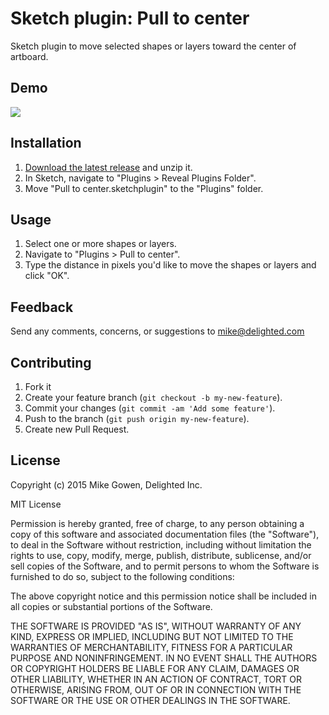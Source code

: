 Sketch plugin: Pull to center
=================

Sketch plugin to move selected shapes or layers toward the center of artboard.

## Demo

![](https://dl.dropboxusercontent.com/u/159452/Github%20readme%20demos%20%5BDO%20NOT%20DELETE%5D/pull-to-center.gif)

## Installation

1. [Download the latest release](https://github.com/delighted/sketch-pull-to-center/releases/latest) and unzip it.
2. In Sketch, navigate to "Plugins > Reveal Plugins Folder".
3. Move "Pull to center.sketchplugin" to the "Plugins" folder.

## Usage

1. Select one or more shapes or layers.
2. Navigate to "Plugins > Pull to center".
3. Type the distance in pixels you'd like to move the shapes or layers and click "OK".

## Feedback

Send any comments, concerns, or suggestions to [mike@delighted.com](mailto:mike@delighted.com)

## Contributing

1. Fork it
2. Create your feature branch (`git checkout -b my-new-feature`).
3. Commit your changes (`git commit -am 'Add some feature'`).
4. Push to the branch (`git push origin my-new-feature`).
5. Create new Pull Request.

## License

Copyright (c) 2015 Mike Gowen, Delighted Inc.

MIT License

Permission is hereby granted, free of charge, to any person obtaining
a copy of this software and associated documentation files (the
"Software"), to deal in the Software without restriction, including
without limitation the rights to use, copy, modify, merge, publish,
distribute, sublicense, and/or sell copies of the Software, and to
permit persons to whom the Software is furnished to do so, subject to
the following conditions:

The above copyright notice and this permission notice shall be
included in all copies or substantial portions of the Software.

THE SOFTWARE IS PROVIDED "AS IS", WITHOUT WARRANTY OF ANY KIND,
EXPRESS OR IMPLIED, INCLUDING BUT NOT LIMITED TO THE WARRANTIES OF
MERCHANTABILITY, FITNESS FOR A PARTICULAR PURPOSE AND
NONINFRINGEMENT. IN NO EVENT SHALL THE AUTHORS OR COPYRIGHT HOLDERS BE
LIABLE FOR ANY CLAIM, DAMAGES OR OTHER LIABILITY, WHETHER IN AN ACTION
OF CONTRACT, TORT OR OTHERWISE, ARISING FROM, OUT OF OR IN CONNECTION
WITH THE SOFTWARE OR THE USE OR OTHER DEALINGS IN THE SOFTWARE.
